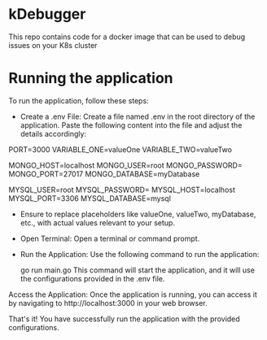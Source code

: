 # kDebugger
This repo contains code for a docker image that can be used to debug issues on your K8s cluster 


# Running the application

To run the application, follow these steps:

- Create a .env File: Create a file named .env in the root directory of the application. Paste the following content     into the file and adjust the details accordingly:

PORT=3000
VARIABLE_ONE=valueOne
VARIABLE_TWO=valueTwo

MONGO_HOST=localhost
MONGO_USER=root
MONGO_PASSWORD=
MONGO_PORT=27017
MONGO_DATABASE=myDatabase

MYSQL_USER=root
MYSQL_PASSWORD=
MYSQL_HOST=localhost
MYSQL_PORT=3306
MYSQL_DATABASE=mysql

- Ensure to replace placeholders like valueOne, valueTwo, myDatabase, etc., with actual values relevant to your setup.

- Open Terminal: Open a terminal or command prompt.

- Run the Application: Use the following command to run the application:

    go run main.go
This command will start the application, and it will use the configurations provided in the .env file.

Access the Application: Once the application is running, you can access it by navigating to http://localhost:3000 in your web browser.

That's it! You have successfully run the application with the provided configurations.